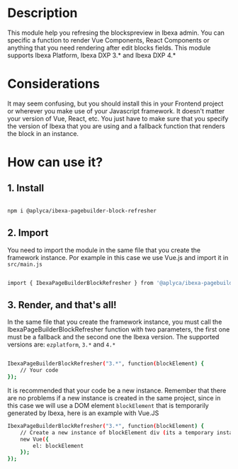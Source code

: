 # Description
This module help you refresing the blockspreview in Ibexa admin. You can specific a function to render Vue Components, React Components or anything that you need rendering after edit blocks fields. This module supports Ibexa Platform, Ibexa DXP 3.* and Ibexa DXP 4.*
  
# Considerations
It may seem confusing, but you should install this in your Frontend project or wherever you make use of your Javascript framework. It doesn't matter your version of Vue, React, etc. You just have to make sure that you specify the version of Ibexa that you are using and a fallback function that renders the block in an instance. 

# How can use it?
## 1. Install
```bash

npm i @aplyca/ibexa-pagebuilder-block-refresher

```
## 2. Import
You need to import the module in the same file that you create the framework instance.  Por example in this case we use Vue.js and import it in `src/main.js` 
```bash

import { IbexaPageBuilderBlockRefresher } from '@aplyca/ibexa-pagebuilder-block-refresher';

```
## 3. Render, and that's all!
In the same file that you create the framework instance, you must call the IbexaPageBuilderBlockRefresher function with two parameters, the first one must be a fallback and the second one the Ibexa version. The supported versions are: `ezplatform`, `3.*` and `4.*`
```bash

IbexaPageBuilderBlockRefresher("3.*", function(blockElement) {
	// Your code
});

``` 
It is recommended that your code be a new instance. Remember that there are no problems if a new instance is created in the same project, since in this case we will use a DOM element `blockElement` that is temporarily generated by Ibexa, here is an example with Vue.JS

```bash
IbexaPageBuilderBlockRefresher("3.*", function(blockElement) {
	// Create a new instance of blockElement div (its a temporary instance in the administrator)
	new Vue({
		el: blockElement
	});
});

```
